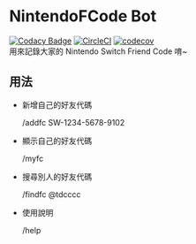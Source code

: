 # NintendoFCode Bot

[![Codacy Badge](https://api.codacy.com/project/badge/Grade/bb6a01e4083d46008f304877f8a836b6)](https://www.codacy.com/manual/tasi788/NintendoFCode-Bot?utm_source=github.com&utm_medium=referral&utm_content=tasi788/NintendoFCode-Bot&utm_campaign=Badge_Grade) 
[![CircleCI](https://circleci.com/gh/tasi788/NintendoFCode-Bot.svg?style=svg)](https://circleci.com/gh/tasi788/NintendoFCode-Bot) 
[![codecov](https://codecov.io/gh/tasi788/NintendoFCode-Bot/branch/master/graph/badge.svg)](https://codecov.io/gh/tasi788/NintendoFCode-Bot)  
用來記錄大家的 Nintendo Switch Friend Code 唷~  

## 用法

-   新增自己的好友代碼  

    /addfc SW-1234-5678-9102 

-   顯示自己的好友代碼  

    /myfc

-   搜尋別人的好友代碼  

    /findfc @tdcccc 

-   使用說明  

    /help 
